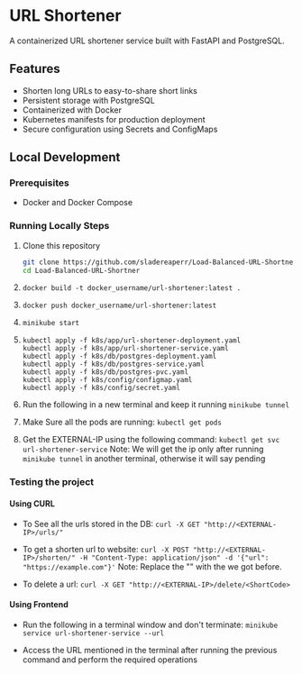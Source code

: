 # URL Shortener

A containerized URL shortener service built with FastAPI and PostgreSQL.

## Features

- Shorten long URLs to easy-to-share short links
- Persistent storage with PostgreSQL
- Containerized with Docker
- Kubernetes manifests for production deployment
- Secure configuration using Secrets and ConfigMaps

## Local Development

### Prerequisites

- Docker and Docker Compose

### Running Locally Steps

1. Clone this repository

   ```bash
   git clone https://github.com/sladereaperr/Load-Balanced-URL-Shortner.git
   cd Load-Balanced-URL-Shortner
   ```

2. `docker build -t docker_username/url-shortener:latest .`

3. `docker push docker_username/url-shortener:latest`

4. `minikube start`

5. ```
   kubectl apply -f k8s/app/url-shortener-deployment.yaml
   kubectl apply -f k8s/app/url-shortener-service.yaml
   kubectl apply -f k8s/db/postgres-deployment.yaml
   kubectl apply -f k8s/db/postgres-service.yaml
   kubectl apply -f k8s/db/postgres-pvc.yaml
   kubectl apply -f k8s/config/configmap.yaml
   kubectl apply -f k8s/config/secret.yaml
   ```
6. Run the following in a new terminal and keep it running
   `minikube tunnel`

7. Make Sure all the pods are running:
   `kubectl get pods`

8. Get the EXTERNAL-IP using the following command:
   `kubectl get svc url-shortener-service`
   Note: We will get the ip only after running `minikube tunnel` in another terminal, otherwise it will say pending

### Testing the project

#### Using CURL

- To See all the urls stored in the DB:
  `curl -X GET "http://<EXTERNAL-IP>/urls/"`

- To get a shorten url to website:
  `curl -X POST "http://<EXTERNAL-IP>/shorten/" -H "Content-Type: application/json" -d '{"url": "https://example.com"}'`
  Note: Replace the "<EXTERNAL-IP>" with the <EXTERNAL-IP> we got before.

- To delete a url:
  `curl -X GET "http://<EXTERNAL-IP>/delete/<ShortCode>`

#### Using Frontend

- Run the following in a terminal window and don't terminate:
  `minikube service url-shortener-service --url`

- Access the URL mentioned in the terminal after running the previous command and perform the required operations
